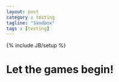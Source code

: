```yaml
---
layout: post
category : testing
tagline: "Sandbox"
tags : [testing]
---
```

{% include JB/setup %}

<main class="flex-container">
<h1 class="flex-item">
	Let the games begin!
</h1>
<div class="flex-item" id="ajaxcontent">
</div>
</main>
<script>
$( document ).ready(function() {
$( "#ajaxcontent" ).load( "https://ncdesigns-studio.com/pages.html h2" );
});
</script>